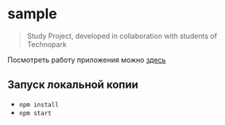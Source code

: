 # sample
> Study Project, developed in collaboration with students of Technopark

Посмотреть работу приложения можно [здесь](https://super-frontend.herokuapp.com/)


## Запуск локальной копии
- `npm install`
- `npm start`
